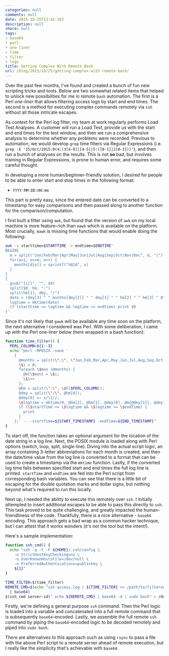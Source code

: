 ```yaml
---
categories: null
comments: null
date: 2015-10-25T13:42:26Z
description: null
share: null
tags:
- base64
- perl
- one-liner
- time
- filter
- logs
title: Getting Complex With Remote Bash
url: /blog/2015/10/25/getting-complex-with-remote-bash/
---
```


Over the past few months, I've found and created a bunch of fun new scripting tricks and tools. Below are two somewhat related items that helped to unlock new possibilities for me in remote `bash` automation. The first is a Perl *one-liner* that allows filtering access logs by start and end times. The second is a method for executing complex commands remotely via `ssh` without all those intricate escapes.

As context for the Perl log filter, my team at work regularly performs Load Test Analyses. A customer will run a Load Test, provide us with the start and end times for the test window, and then we run a comprehensive analysis to determine whether any problems were recorded. Previous to automation, we would develop `grep` time filters via Regular Expressions (i.e. `grep -E '15/Oct/2015:0(4:(3[4-9]|[4-5]|5:([0-1]|2[0-3]))'`), and then run a bunch of analyses on the results. This is not **so** bad, but involves training in Regular Expressions, is prone to human error, and requires some careful thought.

In developing a more human/beginner-friendly solution, I desired for people to be able to enter start and stop times in the following format:

- `YYYY-MM-DD:HH:mm`

This part is pretty easy, since the entered date can be converted to a timestamp for easy comparisons and then passed along to another function for the comparison/computation.

I first built a filter using `awk`, but found that the version of `awk` on my local machine is more feature-rich than `mawk` which is available on the platform. Most crucially, `mawk` is missing time functions that would enable doing the following:

```bash
awk -v starttime=$STARTTIME -v endtime=$ENDTIME'
BEGIN{
  m = split("Jan|Feb|Mar|Apr|May|Jun|Jul|Aug|Sep|Oct|Nov|Dec", d, "|")
  for(o=1; o<=m; o++) {
    months[d[o]] = sprintf("%02d", o)
  }
}
{
  gsub("[\[]", "", $0)
  split($0, hm, ":")
  split(hm[1], dmy, "/")
  date = (dmy[3] " " months[dmy[2]] " " dmy[1] " " hm[2] " " hm[3] " 0")
  logtime = mktime(date)
  if (starttime <= logtime && logtime <= endtime) print $0
}'
```

Since it's not likely that `gawk` will be available any time soon on the platform, the next alternative I considered was Perl. With some deliberation, I came up with the Perl one-liner below (here wrapped in a bash function):

```bash
function time_filter() {
  PERL_COLUMN=${1:-3}
  echo "perl -MPOSIX -sane '
    {
      @months = split(\",\", \"Jan,Feb,Mar,Apr,May,Jun,Jul,Aug,Sep,Oct,Nov,Dec\");
      \$i = 0;
      foreach \$mon (@months) {
        @m{\$mon} = \$i;
        \$i++
      };
      @hm = split(\":\", \$F[$PERL_COLUMN]);
      @dmy = split(\"/\", @hm[0]);
      @dmy[0] =~ s/\[//;
      \$logtime = mktime(0, @hm[2], @hm[1], @dmy[0], @m{@dmy[1]}, @dmy[2]-1900);
      if (\$startTime <= \$logtime && \$logtime <= \$endTime) {
        print
      }
    };' -- -startTime=${START_TIMESTAMP} -endTime=${END_TIMESTAMP}"
}
```

To start off, the function takes an optional argument for the location of the date string in a log line. Next, the POSIX module is loaded along with Perl options (switch, loop, split, single line). Diving into the actual script logic, an array containing 3-letter abbreviations for each month is created, and then the date/time value from the log line is converted to a format that can be used to create a timestamp via the `mktime` function. Lastly, if the converted log time falls between specified start and end times the full log line is printed. `startTime` and `endTime` are fed into the Perl script from corresponding bash variables. You can see that there is a little bit of escaping for the double quotation marks and dollar signs, but nothing beyond what's required to run this locally.

Next up, I needed the ability to execute this remotely over `ssh`. I initially attempted to insert additional escapes to be able to pass this directly to `ssh`. This task proved to be quite challenging, and greatly impacted the human-friendliness of the code. Thankfully, there is a nice alternative - `base64` encoding. This approach gets a bad wrap as a common hacker technique, but I can attest that it works wonders (it's not the tool but the intent!).

Here's a sample implementation:

```bash
function ssh_cmd() {
  echo "ssh -q -t -F ${HOME}/.ssh/config \
    -o StrictHostKeyChecking=no \
    -o UserKnownHostsFile=/dev/null \
    -o PreferredAuthentications=publickey \
    ${1}"
}

TIME_FILTER=$(time_filter)
REMOTE_CMD=$(echo "cat access.log | ${TIME_FILTER} >> /path/to/filtered/access.log" \
  | base64)
$(ssh_cmd server-id)" echo ${REMOTE_CMD} | base64 -d | sudo bash" < /dev/null
```    

Firstly, we're defining a general purpose `ssh` command. Then the Perl logic is loaded into a variable and concatenated into a full remote command that is subsequently `base64`-encoded. Lastly, we assemble the full remote `ssh` command by piping the `base64`-encoded logic to be decoded remotely and piped into `sudo bash`.

There are alternatives to this approach such as using `rsync` to pass a file with the above Perl script to a remote server ahead of remote execution, but I really like the simplicity that's achievable with `base64`.
